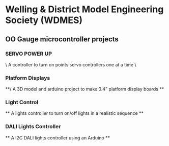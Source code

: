 # Welling & District Model Engineering Society (WDMES) 

## OO Gauge microcontroller projects

### SERVO POWER UP
\ A controller to turn on points servo controllers one at a time \

### Platform Displays

**/ A 3D model and arduino project to make 0.4" platform display boards **

### Light Control

** A lights controller to turn on/off lights in a realistic sequence **

### DALI Lights Controller

** A I2C DALI lights controller using an Arduino **
